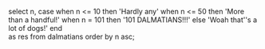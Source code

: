 select  n, 
  case
  when n <= 10 then  'Hardly any' 
  when n <= 50 then  'More than a handful!'
  when n = 101 then  '101 DALMATIANS!!!'
  else  'Woah that''s a lot of dogs!' end  
  as res
from dalmatians
order by n asc;